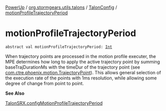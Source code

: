 [PowerUp](../../index.md) / [org.stormgears.utils.talons](../index.md) / [TalonConfig](index.md) / [motionProfileTrajectoryPeriod](./motion-profile-trajectory-period.md)

# motionProfileTrajectoryPeriod

`abstract val motionProfileTrajectoryPeriod: `[`Int`](https://kotlinlang.org/api/latest/jvm/stdlib/kotlin/-int/index.html)

When trajectory points are processed in the motion profile executer, the MPE determines how long to apply the
active trajectory point by summing baseTrajDurationMs with the timeDur of the trajectory point (see
[com.ctre.phoenix.motion.TrajectoryPoint](#)). This allows general selection of the execution rate of the points
with 1ms resolution, while allowing some degree of change from point to point.

**See Also**

[TalonSRX.configMotionProfileTrajectoryPeriod](#)

